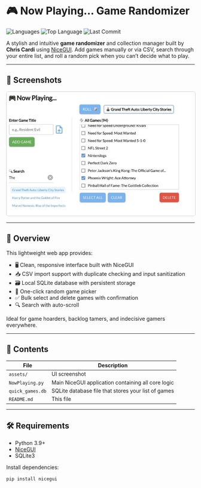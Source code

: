 # 🎮 Now Playing... Game Randomizer

![Languages](https://img.shields.io/github/languages/count/MaxXimumBuB/Game-Randomizer) ![Top Language](https://img.shields.io/github/languages/top/MaxXimumBuB/Game-Randomizer) ![Last Commit](https://img.shields.io/github/last-commit/MaxXimumBuB/Game-Randomizer)

A stylish and intuitive **game randomizer** and collection manager built by **Chris Cardi** using [NiceGUI](https://nicegui.io). Add games manually or via CSV, search through your entire list, and roll a random pick when you can’t decide what to play.

---

## 📸 Screenshots

<img src="assets/screenshot_search.png" alt="UI" width="600" style="border: 1px solid #ccc; border-radius: 6px;">

---

## 📖 Overview

This lightweight web app provides:

* 🖥️ Clean, responsive interface built with NiceGUI
* 📥 CSV import support with duplicate checking and input sanitization
* 🗃️ Local SQLite database with persistent storage
* 🎲 One-click random game picker
* ✅ Bulk select and delete games with confirmation
* 🔍 Search with auto-scroll

Ideal for game hoarders, backlog tamers, and indecisive gamers everywhere.

---

## 📁 Contents

| File               | Description                                         |
| ------------------ | --------------------------------------------------- |
| `assets/`                      | UI screenshot                              |
| `NowPlaying.py`        | Main NiceGUI application containing all core logic  |
| `quick_games.db` | SQLite database file that stores your list of games |
| `README.md`      | This file                                           |

---

## 🛠️ Requirements

* Python 3.9+
* [NiceGUI](https://pypi.org/project/nicegui/)
* SQLite3

Install dependencies:

```bash
pip install nicegui
```
